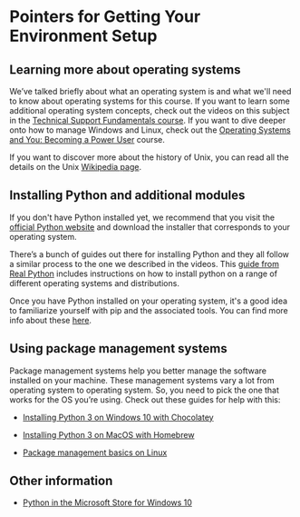 # Pointers for Getting Your Environment Setup

## Learning more about operating systems

We’ve talked briefly about what an operating system is and what we'll need to know about operating systems for this course. If you want to learn some additional operating system concepts, check out the videos on this subject in the 
[Technical Support Fundamentals course](https://www.coursera.org/lecture/technical-support-fundamentals/module-introduction-I3n9l). If you want to dive deeper onto how to manage Windows and Linux, check out the 
[Operating Systems and You: Becoming a Power User](https://www.coursera.org/learn/os-power-user) course.

If you want to discover more about the history of Unix, you can read all the details on the Unix [Wikipedia page](https://en.wikipedia.org/wiki/History_of_Unix).

## Installing Python and additional modules

If you don't have Python installed yet, we recommend that you visit the [official Python website](http://www.python.org/) and download the installer that corresponds to your operating system.

There’s a bunch of guides out there for installing Python and they all follow a similar process to the one we described in the videos. This 
[guide from Real Python](https://realpython.com/installing-python/) includes instructions on how to install python on a range of different operating systems and distributions.

Once you have Python installed on your operating system, it's a good idea to familiarize yourself with pip and the associated tools. You can find more info about these [here](https://packaging.python.org/guides/installing-using-pip-and-virtual-environments/).

## Using package management systems

Package management systems help you better manage the software installed on your machine. These management systems vary a lot from operating system to operating system. So, you need to pick the one that works for the OS you’re using. Check out these guides for help with this: 

* [Installing Python 3 on Windows 10 with Chocolatey](https://www.digitalocean.com/community/tutorials/how-to-install-python-3-and-set-up-a-local-programming-environment-on-windows-10)

* [Installing Python 3 on MacOS with Homebrew](https://programwithus.com/learn/python/install-python3-mac)

* [Package management basics on Linux](https://www.digitalocean.com/community/tutorials/package-management-basics-apt-yum-dnf-pkg)

## Other information

* [Python in the Microsoft Store for Windows 10](https://devblogs.microsoft.com/python/python-in-the-windows-10-may-2019-update/)